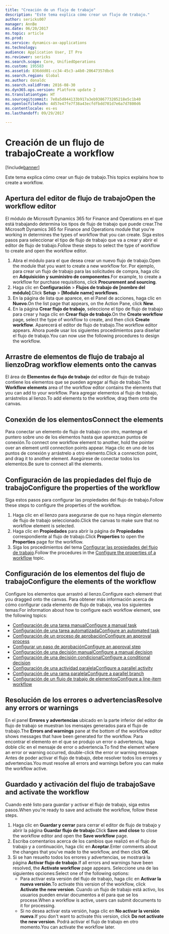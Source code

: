 ```yaml
---
title: "Creación de un flujo de trabajo"
description: "Este tema explica cómo crear un flujo de trabajo."
author: sericks007
manager: AnnBe
ms.date: 06/20/2017
ms.topic: article
ms.prod: 
ms.service: dynamics-ax-applications
ms.technology: 
audience: Application User, IT Pro
ms.reviewer: sericks
ms.search.scope: Core, UnifiedOperations
ms.custom: 195583
ms.assetid: 836ddd01-cc34-45c3-a4b0-20647357dbc6
ms.search.region: Global
ms.author: donaldc
ms.search.validFrom: 2016-08-30
ms.dyn365.ops.version: Platform update 2
ms.translationtype: HT
ms.sourcegitcommit: 7e0a5d044133b917a3eb9386773205218e5c1b40
ms.openlocfilehash: 4d57e47fe7f38a43ecfdfbdd701d7e6a7d7800d6
ms.contentlocale: es-es
ms.lasthandoff: 09/29/2017

---
```


# <a name="create-a-workflow"></a><span data-ttu-id="8729e-103">Creación de un flujo de trabajo</span><span class="sxs-lookup"><span data-stu-id="8729e-103">Create a workflow</span></span>

[!include[banner](../includes/banner.md)]


<span data-ttu-id="8729e-104">Este tema explica cómo crear un flujo de trabajo.</span><span class="sxs-lookup"><span data-stu-id="8729e-104">This topics explains how to create a workflow.</span></span>

<a name="open-the-workflow-editor"></a><span data-ttu-id="8729e-105">Apertura del editor de flujo de trabajo</span><span class="sxs-lookup"><span data-stu-id="8729e-105">Open the workflow editor</span></span>
------------------------

<span data-ttu-id="8729e-106">El módulo de Microsoft Dynamics 365 for Finance and Operations en el que está trabajando determina los tipos de flujo de trabajo que puede crear.</span><span class="sxs-lookup"><span data-stu-id="8729e-106">The Microsoft Dynamics 365 for Finance and Operations module that you're working in determines the types of workflow that you can create.</span></span> <span data-ttu-id="8729e-107">Siga estos pasos para seleccionar el tipo de flujo de trabajo que va a crear y abrir el editor de flujo de trabajo.</span><span class="sxs-lookup"><span data-stu-id="8729e-107">Follow these steps to select the type of workflow to create and open the workflow editor.</span></span>

1.  <span data-ttu-id="8729e-108">Abra el módulo para el que desea crear un nuevo flujo de trabajo.</span><span class="sxs-lookup"><span data-stu-id="8729e-108">Open the module that you want to create a new workflow for.</span></span> <span data-ttu-id="8729e-109">Por ejemplo, para crear un flujo de trabajo para las solicitudes de compra, haga clic en **Adquisición y suministro de componentes**.</span><span class="sxs-lookup"><span data-stu-id="8729e-109">For example, to create a workflow for purchase requisitions, click **Procurement and sourcing**.</span></span>
2.  <span data-ttu-id="8729e-110">Haga clic en **Configuración** &gt; **Flujos de trabajo de \[nombre del módulo\]**.</span><span class="sxs-lookup"><span data-stu-id="8729e-110">Click **Setup** &gt; **\[Module name\] workflows**.</span></span>
3.  <span data-ttu-id="8729e-111">En la página de lista que aparece, en el Panel de acciones, haga clic en **Nuevo**.</span><span class="sxs-lookup"><span data-stu-id="8729e-111">On the list page that appears, on the Action Pane, click **New**.</span></span>
4.  <span data-ttu-id="8729e-112">En la página **Crear flujo de trabajo**, seleccione el tipo de flujo de trabajo para crear y haga clic en **Crear flujo de trabajo**.</span><span class="sxs-lookup"><span data-stu-id="8729e-112">On the **Create workflow** page, select the type of workflow to create, and then click **Create workflow**.</span></span> <span data-ttu-id="8729e-113">Aparecerá el editor de flujo de trabajo.</span><span class="sxs-lookup"><span data-stu-id="8729e-113">The workflow editor appears.</span></span> <span data-ttu-id="8729e-114">Ahora puede usar los siguientes procedimientos para diseñar el flujo de trabajo.</span><span class="sxs-lookup"><span data-stu-id="8729e-114">You can now use the following procedures to design the workflow.</span></span>

## <a name="drag-workflow-elements-onto-the-canvas"></a><span data-ttu-id="8729e-115">Arrastre de elementos de flujo de trabajo al lienzo</span><span class="sxs-lookup"><span data-stu-id="8729e-115">Drag workflow elements onto the canvas</span></span>
<span data-ttu-id="8729e-116">El área de **Elementos de flujo de trabajo** del editor de flujo de trabajo contiene los elementos que se pueden agregar al flujo de trabajo.</span><span class="sxs-lookup"><span data-stu-id="8729e-116">The **Workflow elements** area of the workflow editor contains the elements that you can add to your workflow.</span></span> <span data-ttu-id="8729e-117">Para agregar elementos al flujo de trabajo, arrástrelos al lienzo.</span><span class="sxs-lookup"><span data-stu-id="8729e-117">To add elements to the workflow, drag them onto the canvas.</span></span>

## <a name="connect-the-elements"></a><span data-ttu-id="8729e-118">Conexión de los elementos</span><span class="sxs-lookup"><span data-stu-id="8729e-118">Connect the elements</span></span>
<span data-ttu-id="8729e-119">Para conectar un elemento de flujo de trabajo con otro, mantenga el puntero sobre uno de los elementos hasta que aparezcan puntos de conexión.</span><span class="sxs-lookup"><span data-stu-id="8729e-119">To connect one workflow element to another, hold the pointer over an element until connection points appear.</span></span> <span data-ttu-id="8729e-120">Haga clic en uno de los puntos de conexión y arrástrelo a otro elemento.</span><span class="sxs-lookup"><span data-stu-id="8729e-120">Click a connection point, and drag it to another element.</span></span> <span data-ttu-id="8729e-121">Asegúrese de conectar todos los elementos.</span><span class="sxs-lookup"><span data-stu-id="8729e-121">Be sure to connect all the elements.</span></span>

## <a name="configure-the-properties-of-the-workflow"></a><span data-ttu-id="8729e-122">Configuración de las propiedades del flujo de trabajo</span><span class="sxs-lookup"><span data-stu-id="8729e-122">Configure the properties of the workflow</span></span>
<span data-ttu-id="8729e-123">Siga estos pasos para configurar las propiedades del flujo de trabajo.</span><span class="sxs-lookup"><span data-stu-id="8729e-123">Follow these steps to configure the properties of the workflow.</span></span>

1.  <span data-ttu-id="8729e-124">Haga clic en el lienzo para asegurarse de que no haya ningún elemento de flujo de trabajo seleccionado.</span><span class="sxs-lookup"><span data-stu-id="8729e-124">Click the canvas to make sure that no workflow element is selected.</span></span>
2.  <span data-ttu-id="8729e-125">Haga clic en **Propiedades** para abrir la página de **Propiedades** correspondiente al flujo de trabajo.</span><span class="sxs-lookup"><span data-stu-id="8729e-125">Click **Properties** to open the **Properties** page for the workflow.</span></span>
3.  <span data-ttu-id="8729e-126">Siga los procedimientos del tema [Configurar las propiedades del flujo de trabajo](configure-workflow-properties.md).</span><span class="sxs-lookup"><span data-stu-id="8729e-126">Follow the procedures in the [Configure the properties of a workflow](configure-workflow-properties.md) topic.</span></span>

## <a name="configure-the-elements-of-the-workflow"></a><span data-ttu-id="8729e-127">Configuración de los elementos del flujo de trabajo</span><span class="sxs-lookup"><span data-stu-id="8729e-127">Configure the elements of the workflow</span></span>
<span data-ttu-id="8729e-128">Configure los elementos que arrastró al lienzo.</span><span class="sxs-lookup"><span data-stu-id="8729e-128">Configure each element that you dragged onto the canvas.</span></span> <span data-ttu-id="8729e-129">Para obtener más información acerca de cómo configurar cada elemento de flujo de trabajo, vea los siguientes temas:</span><span class="sxs-lookup"><span data-stu-id="8729e-129">For information about how to configure each workflow element, see the following topics:</span></span>

-   [<span data-ttu-id="8729e-130">Configuración de una tarea manual</span><span class="sxs-lookup"><span data-stu-id="8729e-130">Configure a manual task</span></span>](configure-manual-task-workflow.md)
-   [<span data-ttu-id="8729e-131">Configuración de una tarea automatizada</span><span class="sxs-lookup"><span data-stu-id="8729e-131">Configure an automated task</span></span>](configure-automated-task-workflow.md)
-   [<span data-ttu-id="8729e-132">Configuración de un proceso de aprobación</span><span class="sxs-lookup"><span data-stu-id="8729e-132">Configure an approval process</span></span>](configure-approval-process-workflow.md)
-   [<span data-ttu-id="8729e-133">Configurar un paso de aprobación</span><span class="sxs-lookup"><span data-stu-id="8729e-133">Configure an approval step</span></span>](configure-approval-step-workflow.md)
-   [<span data-ttu-id="8729e-134">Configuración de una decisión manual</span><span class="sxs-lookup"><span data-stu-id="8729e-134">Configure a manual decision</span></span>](configure-manual-decision-workflow.md)
-   [<span data-ttu-id="8729e-135">Configuración de una decisión condicional</span><span class="sxs-lookup"><span data-stu-id="8729e-135">Configure a conditional decision</span></span>](configure-conditional-decision-workflow.md)
-   [<span data-ttu-id="8729e-136">Configuración de una actividad paralela</span><span class="sxs-lookup"><span data-stu-id="8729e-136">Configure a parallel activity</span></span>](configure-parallel-activity-workflow.md)
-   [<span data-ttu-id="8729e-137">Configuración de una rama paralela</span><span class="sxs-lookup"><span data-stu-id="8729e-137">Configure a parallel branch</span></span>](configure-parallel-branch-workflow.md)
-   [<span data-ttu-id="8729e-138">Configuración de un flujo de trabajo de elementos</span><span class="sxs-lookup"><span data-stu-id="8729e-138">Configure a line-item workflow</span></span>](configure-line-item-workflow.md)

## <a name="resolve-any-errors-or-warnings"></a><span data-ttu-id="8729e-139">Resolución de los errores o advertencias</span><span class="sxs-lookup"><span data-stu-id="8729e-139">Resolve any errors or warnings</span></span>
<span data-ttu-id="8729e-140">En el panel **Errores y advertencias** ubicado en la parte inferior del editor de flujo de trabajo se muestran los mensajes generados para el flujo de trabajo.</span><span class="sxs-lookup"><span data-stu-id="8729e-140">The **Errors and warnings** pane at the bottom of the workflow editor shows messages that have been generated for the workflow.</span></span> <span data-ttu-id="8729e-141">Para encontrar el elemento en el que se produjo un error o advertencia, haga doble clic en el mensaje de error o advertencia.</span><span class="sxs-lookup"><span data-stu-id="8729e-141">To find the element where an error or warning occurred, double-click the error or warning message.</span></span> <span data-ttu-id="8729e-142">Antes de poder activar el flujo de trabajo, debe resolver todos los errores y advertencias.</span><span class="sxs-lookup"><span data-stu-id="8729e-142">You must resolve all errors and warnings before you can make the workflow active.</span></span>

## <a name="save-and-activate-the-workflow"></a><span data-ttu-id="8729e-143">Guardado y activación del flujo de trabajo</span><span class="sxs-lookup"><span data-stu-id="8729e-143">Save and activate the workflow</span></span>
<span data-ttu-id="8729e-144">Cuando esté listo para guardar y activar el flujo de trabajo, siga estos pasos.</span><span class="sxs-lookup"><span data-stu-id="8729e-144">When you're ready to save and activate the workflow, follow these steps.</span></span>

1.  <span data-ttu-id="8729e-145">Haga clic en **Guardar y cerrar** para cerrar el editor de flujo de trabajo y abrir la página **Guardar flujo de trabajo**.</span><span class="sxs-lookup"><span data-stu-id="8729e-145">Click **Save and close** to close the workflow editor and open the **Save workflow** page.</span></span>
2.  <span data-ttu-id="8729e-146">Escriba comentarios acerca de los cambios que realizó en el flujo de trabajo y a continuación, haga clic en **Aceptar**.</span><span class="sxs-lookup"><span data-stu-id="8729e-146">Enter comments about the changes that you've made to the workflow, and then click **OK**.</span></span>
3.  <span data-ttu-id="8729e-147">Si se han resuelto todos los errores y advertencias, se mostrará la página **Activar flujo de trabajo**.</span><span class="sxs-lookup"><span data-stu-id="8729e-147">If all errors and warnings have been resolved, the **Activate workflow** page appears.</span></span> <span data-ttu-id="8729e-148">Seleccione una de las siguientes opciones:</span><span class="sxs-lookup"><span data-stu-id="8729e-148">Select one of the following options:</span></span>
    -   <span data-ttu-id="8729e-149">Para activar esta versión del flujo de trabajo, haga clic en **Activar la nueva versión**.</span><span class="sxs-lookup"><span data-stu-id="8729e-149">To activate this version of the workflow, click **Activate the new version**.</span></span> <span data-ttu-id="8729e-150">Cuando un flujo de trabajo está activo, los usuarios pueden enviar documentos a él para que se los procese.</span><span class="sxs-lookup"><span data-stu-id="8729e-150">When a workflow is active, users can submit documents to it for processing.</span></span>
    -   <span data-ttu-id="8729e-151">Si no desea activar esta versión, haga clic en **No activar la versión nueva**.</span><span class="sxs-lookup"><span data-stu-id="8729e-151">If you don't want to activate this version, click **Do not activate the new version**.</span></span> <span data-ttu-id="8729e-152">Podrá activar el flujo de trabajo en otro momento.</span><span class="sxs-lookup"><span data-stu-id="8729e-152">You can activate the workflow later.</span></span>






